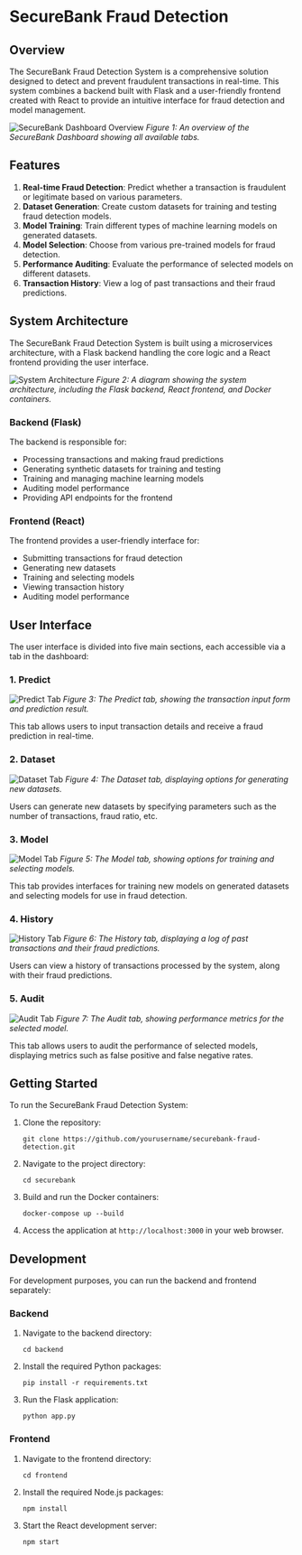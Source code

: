 # SecureBank Fraud Detection

## Overview

The SecureBank Fraud Detection System is a comprehensive solution designed to detect and prevent fraudulent transactions in real-time. This system combines a backend built with Flask and a user-friendly frontend created with React to provide an intuitive interface for fraud detection and model management.

![SecureBank Dashboard Overview](images/dashboard_overview.png)
*Figure 1: An overview of the SecureBank Dashboard showing all available tabs.*

## Features

1. **Real-time Fraud Detection**: Predict whether a transaction is fraudulent or legitimate based on various parameters.
2. **Dataset Generation**: Create custom datasets for training and testing fraud detection models.
3. **Model Training**: Train different types of machine learning models on generated datasets.
4. **Model Selection**: Choose from various pre-trained models for fraud detection.
5. **Performance Auditing**: Evaluate the performance of selected models on different datasets.
6. **Transaction History**: View a log of past transactions and their fraud predictions.

## System Architecture

The SecureBank Fraud Detection System is built using a microservices architecture, with a Flask backend handling the core logic and a React frontend providing the user interface.

![System Architecture](images/system_architecture.png)
*Figure 2: A diagram showing the system architecture, including the Flask backend, React frontend, and Docker containers.*

### Backend (Flask)

The backend is responsible for:
- Processing transactions and making fraud predictions
- Generating synthetic datasets for training and testing
- Training and managing machine learning models
- Auditing model performance
- Providing API endpoints for the frontend

### Frontend (React)

The frontend provides a user-friendly interface for:
- Submitting transactions for fraud detection
- Generating new datasets
- Training and selecting models
- Viewing transaction history
- Auditing model performance

## User Interface

The user interface is divided into five main sections, each accessible via a tab in the dashboard:

### 1. Predict

![Predict Tab](images/predict_tab.png)
*Figure 3: The Predict tab, showing the transaction input form and prediction result.*

This tab allows users to input transaction details and receive a fraud prediction in real-time.

### 2. Dataset

![Dataset Tab](images/dataset_tab.png)
*Figure 4: The Dataset tab, displaying options for generating new datasets.*

Users can generate new datasets by specifying parameters such as the number of transactions, fraud ratio, etc.

### 3. Model

![Model Tab](images/model_tab.png)
*Figure 5: The Model tab, showing options for training and selecting models.*

This tab provides interfaces for training new models on generated datasets and selecting models for use in fraud detection.

### 4. History

![History Tab](images/history_tab.png)
*Figure 6: The History tab, displaying a log of past transactions and their fraud predictions.*

Users can view a history of transactions processed by the system, along with their fraud predictions.

### 5. Audit

![Audit Tab](images/audit_tab.png)
*Figure 7: The Audit tab, showing performance metrics for the selected model.*

This tab allows users to audit the performance of selected models, displaying metrics such as false positive and false negative rates.

## Getting Started

To run the SecureBank Fraud Detection System:

1. Clone the repository:
   ```
   git clone https://github.com/yourusername/securebank-fraud-detection.git
   ```

2. Navigate to the project directory:
   ```
   cd securebank
   ```

3. Build and run the Docker containers:
   ```
   docker-compose up --build
   ```

4. Access the application at `http://localhost:3000` in your web browser.

## Development

For development purposes, you can run the backend and frontend separately:

### Backend

1. Navigate to the backend directory:
   ```
   cd backend
   ```

2. Install the required Python packages:
   ```
   pip install -r requirements.txt
   ```

3. Run the Flask application:
   ```
   python app.py
   ```

### Frontend

1. Navigate to the frontend directory:
   ```
   cd frontend
   ```

2. Install the required Node.js packages:
   ```
   npm install
   ```

3. Start the React development server:
   ```
   npm start
   ```

